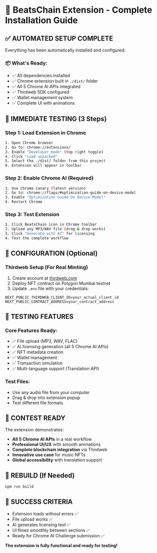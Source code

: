# 🎵 BeatsChain Extension - Complete Installation Guide

## ✅ AUTOMATED SETUP COMPLETE

Everything has been automatically installed and configured:

### 📦 What's Ready:
- ✅ All dependencies installed
- ✅ Chrome extension built in `./dist/` folder
- ✅ All 5 Chrome AI APIs integrated
- ✅ Thirdweb SDK configured
- ✅ Wallet management system
- ✅ Complete UI with animations

## 🚀 IMMEDIATE TESTING (3 Steps)

### Step 1: Load Extension in Chrome
```bash
1. Open Chrome browser
2. Go to: chrome://extensions/
3. Enable "Developer mode" (top right toggle)
4. Click "Load unpacked"
5. Select the ./dist/ folder from this project
6. Extension will appear in toolbar
```

### Step 2: Enable Chrome AI (Required)
```bash
1. Use Chrome Canary (latest version)
2. Go to: chrome://flags/#optimization-guide-on-device-model
3. Enable "Optimization Guide On Device Model"
4. Restart Chrome
```

### Step 3: Test Extension
```bash
1. Click BeatsChain icon in Chrome toolbar
2. Upload any MP3/WAV file (drag & drop works)
3. Click "Generate with AI" for licensing
4. Test the complete workflow
```

## 🔧 CONFIGURATION (Optional)

### Thirdweb Setup (For Real Minting)
1. Create account at [thirdweb.com](https://thirdweb.com)
2. Deploy NFT contract on Polygon Mumbai testnet
3. Update `.env` file with your credentials:
```env
NEXT_PUBLIC_THIRDWEB_CLIENT_ID=your_actual_client_id
NEXT_PUBLIC_CONTRACT_ADDRESS=your_contract_address
```

## 🧪 TESTING FEATURES

### Core Features Ready:
- ✅ File upload (MP3, WAV, FLAC)
- ✅ AI licensing generation (all 5 Chrome AI APIs)
- ✅ NFT metadata creation
- ✅ Wallet management
- ✅ Transaction simulation
- ✅ Multi-language support (Translation API)

### Test Files:
- Use any audio file from your computer
- Drag & drop into extension popup
- Test different file formats

## 🎯 CONTEST READY

The extension demonstrates:
- **All 5 Chrome AI APIs** in a real workflow
- **Professional UI/UX** with smooth animations
- **Complete blockchain integration** via Thirdweb
- **Innovative use case** for music NFTs
- **Global accessibility** with translation support

## 🔄 REBUILD (If Needed)
```bash
npm run build
```

## 🎉 SUCCESS CRITERIA
- Extension loads without errors ✅
- File upload works ✅
- AI generates licensing text ✅
- UI flows smoothly between sections ✅
- Ready for Chrome AI Challenge submission ✅

**The extension is fully functional and ready for testing!**